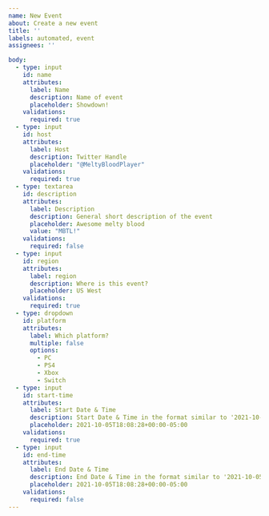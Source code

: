 ```yaml
---
name: New Event
about: Create a new event
title: ''
labels: automated, event
assignees: ''

body:
  - type: input
    id: name
    attributes:
      label: Name
      description: Name of event
      placeholder: Showdown!
    validations:
      required: true
  - type: input
    id: host
    attributes:
      label: Host
      description: Twitter Handle
      placeholder: "@MeltyBloodPlayer"
    validations:
      required: true
  - type: textarea
    id: description
    attributes:
      label: Description
      description: General short description of the event
      placeholder: Awesome melty blood
      value: "MBTL!"
    validations:
      required: false
  - type: input
    id: region
    attributes:
      label: region
      description: Where is this event?
      placeholder: US West
    validations:
      required: true
  - type: dropdown
    id: platform
    attributes:
      label: Which platform?
      multiple: false
      options:
        - PC
        - PS4
        - Xbox
        - Switch
  - type: input
    id: start-time
    attributes:
      label: Start Date & Time
      description: Start Date & Time in the format similar to '2021-10-05T18:08+00:00' i.e (Year-month-date)T(24 hour time)(timezone)
      placeholder: 2021-10-05T18:08:28+00:00-05:00
    validations:
      required: true
  - type: input
    id: end-time
    attributes:
      label: End Date & Time
      description: End Date & Time in the format similar to '2021-10-05T18:08+00:00' i.e (Year-month-date)T(24 hour time)(timezone)
      placeholder: 2021-10-05T18:08:28+00:00-05:00
    validations:
      required: false
---
```



